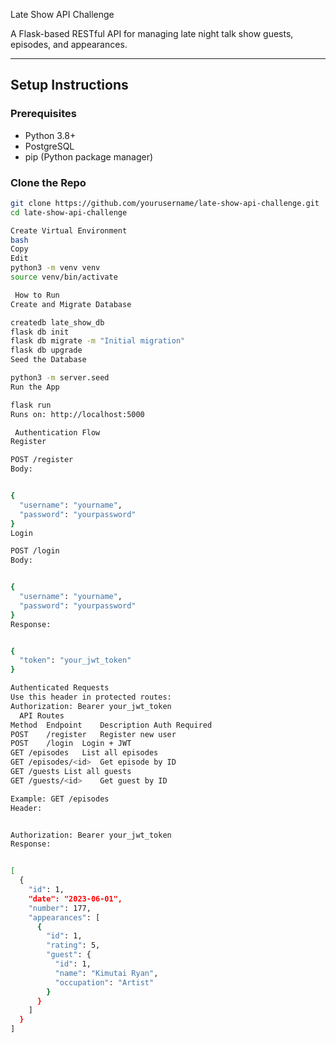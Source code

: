 Late Show API Challenge

A Flask-based RESTful API for managing late night talk show guests, episodes, and appearances.

---

## Setup Instructions

### Prerequisites

- Python 3.8+
- PostgreSQL
- pip (Python package manager)

### Clone the Repo

```bash
git clone https://github.com/yourusername/late-show-api-challenge.git
cd late-show-api-challenge

Create Virtual Environment
bash
Copy
Edit
python3 -m venv venv
source venv/bin/activate 

 How to Run
Create and Migrate Database

createdb late_show_db
flask db init
flask db migrate -m "Initial migration"
flask db upgrade
Seed the Database

python3 -m server.seed
Run the App

flask run
Runs on: http://localhost:5000

 Authentication Flow
Register

POST /register
Body:


{
  "username": "yourname",
  "password": "yourpassword"
}
Login

POST /login
Body:


{
  "username": "yourname",
  "password": "yourpassword"
}
Response:


{
  "token": "your_jwt_token"
}

Authenticated Requests
Use this header in protected routes:
Authorization: Bearer your_jwt_token
  API Routes
Method	Endpoint	Description	Auth Required
POST	/register	Register new user	
POST	/login	Login + JWT	
GET	/episodes	List all episodes	
GET	/episodes/<id>	Get episode by ID	
GET	/guests	List all guests
GET	/guests/<id>	Get guest by ID	

Example: GET /episodes
Header:


Authorization: Bearer your_jwt_token
Response:


[
  {
    "id": 1,
    "date": "2023-06-01",
    "number": 177,
    "appearances": [
      {
        "id": 1,
        "rating": 5,
        "guest": {
          "id": 1,
          "name": "Kimutai Ryan",
          "occupation": "Artist"
        }
      }
    ]
  }
]
